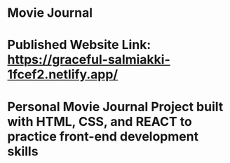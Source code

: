 # Movie Journal
# Published Website Link: https://graceful-salmiakki-1fcef2.netlify.app/

# Personal Movie Journal Project built with HTML, CSS, and REACT to practice front-end development skills
